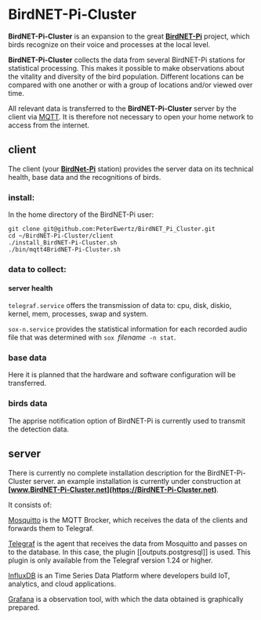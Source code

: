 # BirdNET-Pi-Cluster

**BirdNET-Pi-Cluster** is an expansion to the great [**BirdNET-Pi**](https://github.com/mcguirepr89/BirdNET-Pi) project, which birds recognize on their voice and processes at the local level.

**BirdNET-Pi-Cluster** collects the data from several BirdNET-Pi stations for statistical processing.
This makes it possible to make observations about the vitality and diversity of the bird population. Different locations can be compared with one another or with a group of locations and/or viewed over time.

All relevant data is transferred to the **BirdNET-Pi-Cluster** server by the client  via [MQTT](https://mqtt.org/). It is therefore not necessary to open your home network to access from the internet.

## client
The client (your [**BirdNet-Pi**](https://github.com/mcguirepr89/BirdNET-Pi) station) provides the server data on its technical health, base data and the recognitions of birds.
### install:
In the home directory of the BirdNET-Pi user:
```
git clone git@github.com:PeterEwertz/BirdNET_Pi_Cluster.git
cd ~/BirdNET-Pi-Cluster/client
./install_BirdNET-Pi-Cluster.sh
./bin/mqtt4BridNET-Pi-Cluster.sh
```

### data to collect:

#### server health
`telegraf.service` offers the transmission of data to: cpu, disk, diskio, kernel, mem, processes, swap and system.

`sox-n.service` provides the statistical information for each recorded audio file that was determined with `sox `*filename*` -n stat`.
### base data
Here it is planned that the hardware and software configuration will be transferred.
### birds data
The apprise notification option of BirdNET-Pi is currently used to transmit the detection data.
## server
There is currently no complete installation description for the BirdNET-Pi-Cluster server.
an example installation is currently under construction at **[www.BirdNET-Pi-Cluster.net](https://BirdNET-Pi-Cluster.net)**.

It consists of:

[Mosquitto](https://mosquitto.org) is the MQTT Brocker, which receives the data of the clients and forwards them to Telegraf.

[Telegraf](https://www.influxdata.com/time-series-platform/telegraf/) is the agent that receives the data from Mosquitto and passes on to the database. In this case, the plugin [[outputs.postgresql]] is used. This plugin is only available from the Telegraf version 1.24 or higher.

[InfluxDB](https://https://www.influxdata.com/) is an Time Series Data Platform where developers build IoT, analytics, and cloud applications.

[Grafana](https://grafana.com/) is a observation tool, with which the data obtained is graphically prepared.
